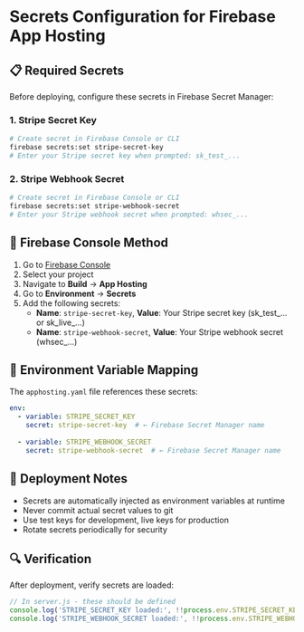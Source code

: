 # Secrets Configuration for Firebase App Hosting

## 📋 Required Secrets

Before deploying, configure these secrets in Firebase Secret Manager:

### 1. Stripe Secret Key
```bash
# Create secret in Firebase Console or CLI
firebase secrets:set stripe-secret-key
# Enter your Stripe secret key when prompted: sk_test_...
```

### 2. Stripe Webhook Secret  
```bash
# Create secret in Firebase Console or CLI
firebase secrets:set stripe-webhook-secret
# Enter your Stripe webhook secret when prompted: whsec_...
```

## 🔧 Firebase Console Method

1. Go to [Firebase Console](https://console.firebase.google.com)
2. Select your project
3. Navigate to **Build** → **App Hosting** 
4. Go to **Environment** → **Secrets**
5. Add the following secrets:
   - **Name**: `stripe-secret-key`, **Value**: Your Stripe secret key (sk_test_... or sk_live_...)
   - **Name**: `stripe-webhook-secret`, **Value**: Your Stripe webhook secret (whsec_...)

## 🎯 Environment Variable Mapping

The `apphosting.yaml` file references these secrets:

```yaml
env:
  - variable: STRIPE_SECRET_KEY
    secret: stripe-secret-key  # ← Firebase Secret Manager name
    
  - variable: STRIPE_WEBHOOK_SECRET
    secret: stripe-webhook-secret  # ← Firebase Secret Manager name
```

## 🚀 Deployment Notes

- Secrets are automatically injected as environment variables at runtime
- Never commit actual secret values to git
- Use test keys for development, live keys for production
- Rotate secrets periodically for security

## 🔍 Verification

After deployment, verify secrets are loaded:
```javascript
// In server.js - these should be defined
console.log('STRIPE_SECRET_KEY loaded:', !!process.env.STRIPE_SECRET_KEY);
console.log('STRIPE_WEBHOOK_SECRET loaded:', !!process.env.STRIPE_WEBHOOK_SECRET);
```